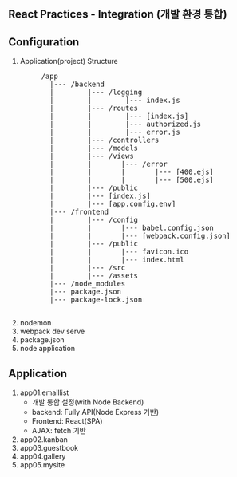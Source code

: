## React Practices - Integration (개발 환경 통합)

## Configuration

1. Application(project) Structure
    <pre>
        /app
          |--- /backend
          |        |--- /logging
          |        |        |--- index.js
          |        |--- /routes
          |        |        |--- [index.js]
          |        |        |--- authorized.js
          |        |        |--- error.js
          |        |--- /controllers
          |        |--- /models
          |        |--- /views
          |        |       |--- /error
          |        |       |       |--- [400.ejs]
          |        |       |       |--- [500.ejs]
          |        |--- /public
          |        |--- [index.js]
          |        |--- [app.config.env]
          |--- /frontend
          |        |--- /config
          |        |       |--- babel.config.json
          |        |       |--- [webpack.config.json]
          |        |--- /public
          |        |       |--- favicon.ico
          |        |       |--- index.html
          |        |--- /src
          |        |--- /assets
          |--- /node_modules
          |--- package.json
          |--- package-lock.json
    </pre>
2. nodemon
3. webpack dev serve
4. package.json
5. node application

## Application

1. app01.emaillist
    - 개발 통합 설정(with Node Backend)
    - backend: Fully API(Node Express 기반)
    - Frontend: React(SPA)
    - AJAX: fetch 기반
2. app02.kanban
3. app03.guestbook
4. app04.gallery
5. app05.mysite